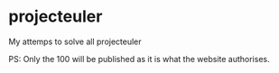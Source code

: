 # projecteuler
My attemps to solve all projecteuler

PS:
  Only the 100 will be published as it is what the website authorises.
